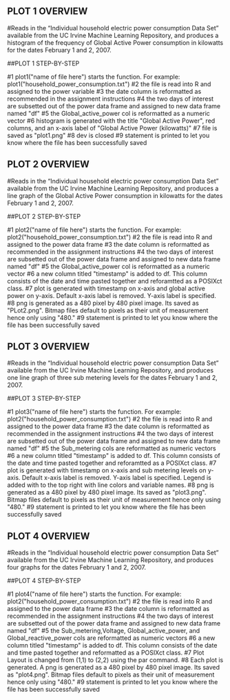 ## PLOT 1 OVERVIEW

#Reads in the “Individual household electric power consumption Data Set” available from the UC Irvine Machine Learning Repository, and produces a histogram of the frequency of Global Active Power consumption in kilowatts for the dates February 1 and 2, 2007. 

##PLOT 1 STEP-BY-STEP

#1 plot1("name of file here") starts the function. For example: plot1("household_power_consumption.txt")
#2 the file is read into R and assigned to the power variable 
#3 the date column is reformatted as recommended in the assignment instructions
#4 the two days of interest are subsetted out of the power data frame and assigned to new data frame named "df"
#5 the Global_active_power col is reformatted as a numeric vector
#6 histogram is generated with the title "Global Active Power", red columns, and an x-axis label of "Global Active Power (kilowatts)"
#7 file is saved as "plot1.png"
#8 dev is closed
#9 statement is printed to let you know where the file has been successfully saved


## PLOT 2 OVERVIEW

#Reads in the “Individual household electric power consumption Data Set” available from the UC Irvine Machine Learning Repository, and produces a line graph of the Global Active Power consumption in kilowatts for the dates February 1 and 2, 2007. 

##PLOT 2 STEP-BY-STEP

#1 plot2("name of file here") starts the function. For example: plot2("household_power_consumption.txt")
#2 the file is read into R and assigned to the power data frame 
#3 the date column is reformatted as recommended in the assignment instructions
#4 the two days of interest are subsetted out of the power data frame and assigned to new data frame named "df"
#5 the Global_active_power col is reformatted as a numeric vector
#6 a new column titled "timestamp" is added to df. This column consists of the date and time pasted together and reforamtted as a POSIXct class.
#7 plot is generated with timestamp on x-axis and global active power on y-axis. Default x-axis label is removed. Y-axis label is specified.
#8 png is generated as a 480 pixel by 480 pixel image. Its saved as "PLot2.png". Bitmap files default to pixels as their unit of measurement hence only using "480."
#9 statement is printed to let you know where the file has been successfully saved


## PLOT 3 OVERVIEW

#Reads in the “Individual household electric power consumption Data Set” available from the UC Irvine Machine Learning Repository, and produces one line graph of three sub metering levels for the dates February 1 and 2, 2007. 

##PLOT 3 STEP-BY-STEP

#1 plot3("name of file here") starts the function. For example: plot2("household_power_consumption.txt")
#2 the file is read into R and assigned to the power data frame 
#3 the date column is reformatted as recommended in the assignment instructions
#4 the two days of interest are subsetted out of the power data frame and assigned to new data frame named "df"
#5 the Sub_metering cols are reformatted as numeric vectors
#6 a new column titled "timestamp" is added to df. This column consists of the date and time pasted together and reforamtted as a POSIXct class.
#7 plot is generated with timestamp on x-axis and sub metering levels on y-axis. Default x-axis label is removed. Y-axis label is specified. Legend is added with to the top right with line colors and variable names. 
#8 png is generated as a 480 pixel by 480 pixel image. Its saved as "plot3.png". Bitmap files default to pixels as their unit of measurement hence only using "480."
#9 statement is printed to let you know where the file has been successfully saved



## PLOT 4  OVERVIEW

#Reads in the “Individual household electric power consumption Data Set” available from the UC Irvine Machine Learning Repository, and produces four graphs for the dates February 1 and 2, 2007. 

##PLOT 4 STEP-BY-STEP

#1 plot4("name of file here") starts the function. For example: plot2("household_power_consumption.txt")
#2 the file is read into R and assigned to the power data frame 
#3 the date column is reformatted as recommended in the assignment instructions
#4 the two days of interest are subsetted out of the power data frame and assigned to new data frame named "df"
#5 the Sub_metering,Voltage, Global_active_power, and Global_reactive_power cols are reformatted as numeric vectors
#6 a new column titled "timestamp" is added to df. This column consists of the date and time pasted together and reformatted as a POSIXct class.
#7 Plot Layout is changed from (1,1) to (2,2) using the par command. 
#8 Each plot is generated. A png is generated as a 480 pixel by 480 pixel image. Its saved as "plot4.png". Bitmap files default to pixels as their unit of measurement hence only using "480."
#9 statement is printed to let you know where the file has been successfully saved
